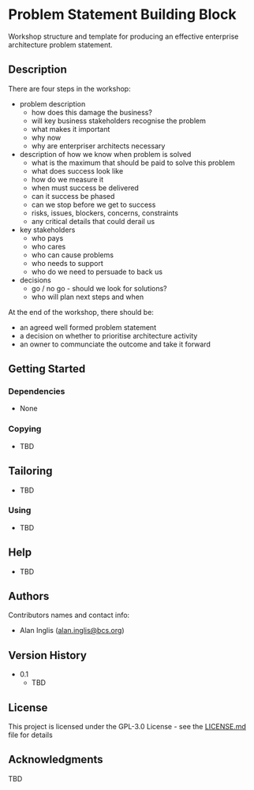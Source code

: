 # Problem Statement Building Block

Workshop structure and template for producing an effective enterprise architecture problem statement.

## Description

There are four steps in the workshop:
- problem description
  - how does this damage the business?
  - will key business stakeholders recognise the problem
  - what makes it important
  - why now
  - why are enterpriser architects necessary
- description of how we know when problem is solved
  - what is the maximum that should be paid to solve this problem
  - what does success look like
  - how do we measure it
  - when must success be delivered
  - can it success be phased
  - can we stop before we get to success
  - risks, issues, blockers, concerns, constraints
  - any critical details that could derail us
- key stakeholders
  - who pays
  - who cares
  - who can cause problems
  - who needs to support
  - who do we need to persuade to back us
- decisions
  - go / no go - should we look for solutions?
  - who will plan next steps and when

At the end of the workshop, there should be:
- an agreed well formed problem statement
- a decision on whether to prioritise architecture activity
- an owner to communciate the outcome and take it forward 

## Getting Started

### Dependencies

- None

### Copying

- TBD

## Tailoring

- TBD

### Using

- TBD

## Help

- TBD

## Authors

Contributors names and contact info:
- Alan Inglis (alan.inglis@bcs.org)

## Version History

* 0.1
    * TBD

## License

This project is licensed under the GPL-3.0 License - see the [LICENSE.md](https://github.com/Open-Archypelago/Archypelago/blob/main/LICENSE) file for details

## Acknowledgments

TBD

